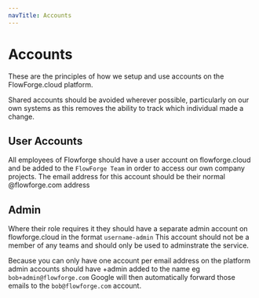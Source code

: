 ```yaml
---
navTitle: Accounts
---
```


# Accounts

These are the principles of how we setup and use accounts on the FlowForge.cloud platform.

Shared accounts should be avoided wherever possible, particularly on our own systems as this removes the ability to track which individual made a change.

## User Accounts

All employees of Flowforge should have a user account on flowforge.cloud and be added to the `FlowForge Team` in order to access our own company projects.
The email address for this account should be their normal @flowforge.com address

## Admin

Where their role requires it they should have a separate admin account on flowforge.cloud in the format `username-admin` This account should not be a member of any teams and should only be used to adminstrate the service.

Because you can only have one account per email address on the platform admin accounts should have +admin added to the name eg `bob+admin@flowforge.com` Google will then automatically forward those emails to the `bob@flowforge.com` account.

